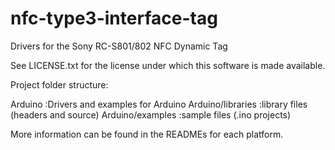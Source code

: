 nfc-type3-interface-tag
=======================

Drivers for the Sony RC-S801/802 NFC Dynamic Tag

See LICENSE.txt for the license under which this software is made available.

Project folder structure:

Arduino				:Drivers and examples for Arduino
Arduino/libraries	:library files (headers and source)
Arduino/examples	:sample files (.ino projects)

More information can be found in the READMEs for each platform.
